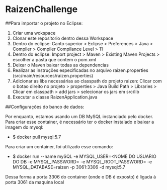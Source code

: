 # RaizenChallenge

##Para importar o projeto no Eclipse:

1. Criar uma wokspace
2. Clonar este repositorio dentro dessa Workspace
3. Dentro do eclipse: Canto superior > Eclipse > Preferences > Java > Compiler > Compiler Compilance Level > 11
4. Dentro do eclipse: Import project > Maven > Existing Maven Projects > escolher a pasta que contem o pom.xml
5. Deixar o Maven baixar todas as dependencias
6. Realizar as instruções especificadas no arquivo raizen.properties (src/main/resources/raizen.properties)
7. Adicionar as libs necessárias ao classpath do projeto raizen: Clicar com o botao direito no projeto > properties > Java Build Path > Libraries > Clicar em classpath > add jars > selecionar os jars em src/lib
8. Executar a classe RaizenApplication.java

##Configurações do banco de dados:

Por enquanto, estamos usando um DB MySQL instanciado pelo docker.
Para criar esse container, é necessário ter o docker instalado e baixar a imagem do mysql:
- $ docker pull mysql:5.7

Para criar um container, foi utilizado esse comando:
- $ docker run --name mySQL -e MYSQL_USER=<NOME DO USUARIO DO DB -e MYSQL_PASSWORD=<SENHA DESSE USUARIO> -e MYSQL_ROOT_PASSWORD=<SENHA DO ROOT> -e MYSQL_DATABASE=raizen -p 3061:3306 -d mysql:5.7

Dessa forma a porta 3306 do container (onde o DB é exposto) é ligada à porta 3061 da maquina local



